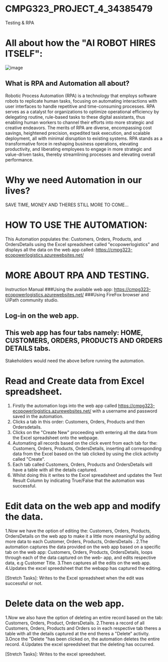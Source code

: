 # CMPG323_PROJECT_4_34385479
Testing &amp; RPA

# All about how the "AI ROBOT HIRES ITSELF":

![image](https://github.com/kayleeyana/CMPG323_PROJECT_4_34385479/assets/112712495/b9476549-a940-4cfc-b947-1082455a293b)


## What is RPA and Automation all about?

Robotic Process Automation (RPA) is a technology that employs software robots to replicate human tasks, focusing on automating interactions with user interfaces to handle repetitive and time-consuming processes. RPA serves as a catalyst for organizations to optimize operational efficiency by delegating routine, rule-based tasks to these digital assistants, thus enabling human workers to channel their efforts into more strategic and creative endeavors. The merits of RPA are diverse, encompassing cost savings, heightened precision, expedited task execution, and scalable deployment, all with minimal disruption to existing systems. RPA stands as a transformative force in reshaping business operations, elevating productivity, and liberating employees to engage in more strategic and value-driven tasks, thereby streamlining processes and elevating overall performance.

# Why we need Automation in our lives?

SAVE TIME, MONEY AND THERES STILL MORE TO COME...

# HOW TO USE THE AUTOMATION:

This Automation populates the: Customers, Orders, Products, and OrdersDetails using the Excel spreadsheet called "ecopowerlogistics" and displays all the data on the web app called: https://cmpg323-ecopowerlogistics.azurewebsites.net/

# MORE ABOUT RPA AND TESTING.

Instruction Manual
###Using the available web app: https://cmpg323-ecopowerlogistics.azurewebsites.net/
###Using FireFox browser and UiPath community studio.
## Log-in on the web app.
## This web app has four tabs namely: HOME, CUSTOMERS, ORDERS, PRODUCTS AND ORDERS DETAILS tabs. 

Stakeholders would need the above before running the automation.

# Read and Create data from Excel spreadsheet.

1. Firstly the automation logs into the web app called https://cmpg323-ecopowerlogistics.azurewebsites.net/ with a username and password saved in the automation.
2. Clicks a tab in this order: Customers, Orders, Products and then Ordersdetails.
3. Clicks on the "Create New" proceeding with entering all the data from the Excel spreadsheet onto the webpage.
4. Automating all records based on the click event from each tab for the: Customers, Orders, Products, OrdersDetails, inserting all corresponding data from the Excel based on the tab clicked by using the click activity called "Create".
5. Each tab called Customers, Orders, Products and OrdersDetails will have a table with all the details captured.
6. Whilst doing this it writes to the Excel spreadsheet and updates the Test Result Column by indicating True/False that the automation was successful. 

# Edit data on the web app and modify the data.

1.Now we have the option of editing the: Customers, Orders, Products, OrdersDetails on the web app to make it a little more meaningful by adding more data to each Customer, Orders, Products, OrdersDetails .
2.The automation captures the data provided on the web app based on a specific tab on the web app: Customers,  Orders, Products, OrdersDetails, loops through each of the data captured on the web- app, and edits respective data, e.g Customer Title.
3.Then captures all the edits on the web app.
4.Updates the excel spreedsheet that the webapp has captured the editing.

[Stretch Tasks]: Writes to the Excel spreadsheet when the edit was successful or not. 

# Delete data on the web app.

1.Now we also have the option of deleting an entire record based on the tab: Customers, Orders, Product, OrdersDetails.
2.Theres a record of all Customers, Orders, Products and Orders so in each respective tab theres a table with all the details captured at the end theres a "Delete" activity. 
3.Once the "Delete "has been clicked on, the automation deletes the entire record.
4.Updates the excel spreedsheet that the deleting has occurred.

[Stretch Tasks]: Writes to the excel spreedsheet.




